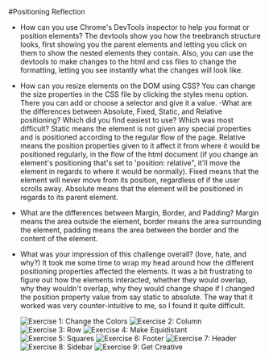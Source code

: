 #Positioning Reflection

- How can you use Chrome's DevTools inspector to help you format or position elements?
    The devtools show you how the treebranch structure looks, first showing you the parent elements and letting you click on them to show the nested elements they contain. Also, you can use the devtools to make changes to the html and css files to change the formatting, letting you see instantly what the changes will look like.
- How can you resize elements on the DOM using CSS?
  You can change the size properties in the CSS file by clicking the styles menu option. There you can add or choose a selector and give it a value.
-What are the differences between Absolute, Fixed, Static, and Relative positioning? Which did you find easiest to use? Which was most difficult?
  Static means the element is not given any special properties and is positioned according to the regular flow of the page. Relative means the position properties given to it affect it from where it would be positioned regularly, in the flow of the html document (if you change an element's positioning that's set to 'position: relative", it'll move the element in regards to where it would be normally). Fixed means that the element will never move from its position, regardless of if the user scrolls away. Absolute means that the element will be positioned in regards to its parent element.
- What are the differences between Margin, Border, and Padding?
  Margin means the area outside the element, border means the area surrounding the element, padding means the area between the border and the content of the element.
- What was your impression of this challenge overall? (love, hate, and why?)
  It took me some time to wrap my head around how the different positioning properties affected the elements. It was a bit frustrating to figure out how the elements interacted, whether they would overlap, why they wouldn't overlap, why they would change shape if I changed the position property value from say static to absolute. The way that it worked was very counter-intuitive to me, so I found it quite difficult.


  ![Exercise 1: Change the Colors](/imgs/exercise_1.png)
  ![Exercise 2: Column](/imgs/exercise_2.png)
  ![Exercise 3: Row](/imgs/exercise_3.png)
  ![Exercise 4: Make Equidistant](/imgs/exercise_4.png)
  ![Exercise 5: Squares](/imgs/exercise_5.png)
  ![Exercise 6: Footer](/imgs/exercise_6.png)
  ![Exercise 7: Header](/imgs/exercise_7.png)
  ![Exercise 8: Sidebar](/imgs/exercise_8.png)
  ![Exercise 9: Get Creative](/imgs/exercise_9.png)

